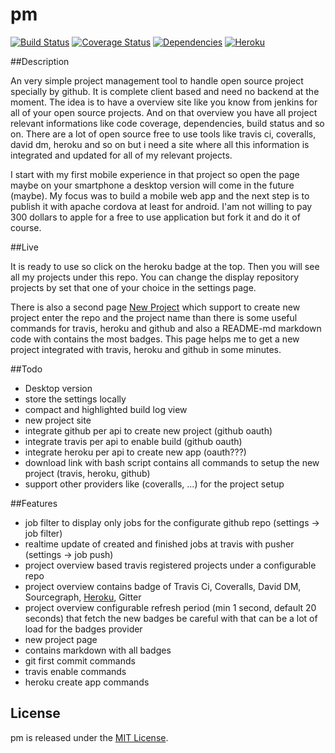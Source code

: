 pm
==================
[![Build Status](https://travis-ci.org/pussinboots/pm.svg?branch=master)](https://travis-ci.org/pussinboots/pm)
[![Coverage Status](https://img.shields.io/coveralls/pussinboots/pm.svg)](https://coveralls.io/r/pussinboots/pm?branch=master)
[![Dependencies](https://david-dm.org/pussinboots/pm.png)](https://david-dm.org/pussinboots/pm)
[![Heroku](http://heroku-badge.heroku.com/?app=poman)](https://poman.herokuapp.com)

##Description

An very simple project management tool to handle open source project specially by github. It is complete client based and need no backend at the moment. The idea is to have a overview site like you know from jenkins for all of your open source projects. And on that overview you have all project relevant informations like code coverage, dependencies, build status and so on. There are a lot of open source free to use tools like travis ci, coveralls, david dm, heroku and so on but i need a site where all this information is integrated and updated for all of my relevant projects. 

I start with my first mobile experience in that project so open the page maybe on your smartphone a desktop version will come in the future (maybe). My focus was to build a mobile web app and the next step is to publish it with apache cordova at least for android. I'am not willing to pay 300 dollars to apple for a free to use application but fork it and do it of course.

##Live

It is ready to use so click on the heroku badge at the top. Then you will see all my projects under this repo. You can change the display repository projects by set that one of your choice in the settings page. 

There is also a second page [New Project](http://poman.herokuapp.com/new) which support to create new project enter the repo and the project name than there is some useful commands for travis, heroku and github and also a README-md markdown code with contains the most badges. This page helps me to get a new project integrated with travis, heroku and github in some minutes.

##Todo
* Desktop version
* store the settings locally 
* compact and highlighted build log view
* new project site
 * integrate github per api to create new project (github oauth)
 * integrate travis per api to enable build (github oauth)
 * integrate heroku per api to create new app (oauth???)
 * download link with bash script contains all commands to setup the new project (travis, heroku, github)
 * support other providers like (coveralls, ...) for the project setup

##Features
* job filter to display only jobs for the configurate github repo (settings -> job filter)
* realtime update of created and finished jobs at travis with pusher (settings -> job push)
* project overview based travis registered projects under a configurable repo
* project overview contains badge of Travis Ci, Coveralls, David DM, Sourcegraph, [Heroku](https://github.com/pussinboots/heroku-badge), Gitter
* project overview configurable refresh period (min 1 second, default 20 seconds) that fetch the new badges be careful with that can be a lot of load for the badges provider
* new project page
 * contains markdown with all badges
 * git first commit commands
 * travis enable commands
 * heroku create app commands

License
--------------

pm is released under the [MIT License](http://opensource.org/licenses/MIT).
